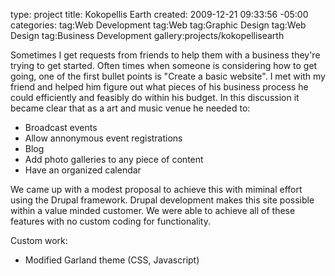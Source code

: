 type: project
title: Kokopellis Earth
created: 2009-12-21 09:33:56 -05:00
categories: 
tag:Web Development
tag:Web
tag:Graphic Design
tag:Web Design
tag:Business Development
gallery:projects/kokopellisearth

Sometimes I get requests from friends to help them with a business they're trying to get started.  Often times when someone is considering how to get going, one of the first bullet points is "Create a basic website".  I met with my friend and helped him figure out what pieces of his business process he could efficiently and feasibly do within his budget. In this discussion it became clear that as a art and music venue he needed to:

* Broadcast events
* Allow annonymous event registrations 
* Blog 
* Add photo galleries to any piece of content 
* Have an organized calendar

We came up with a modest proposal to achieve this with miminal effort using the Drupal framework. Drupal development makes this site possible within a value minded customer.  We were able to achieve all of these features with no custom coding for functionality.

Custom work: 
* Modified Garland theme (CSS, Javascript)
